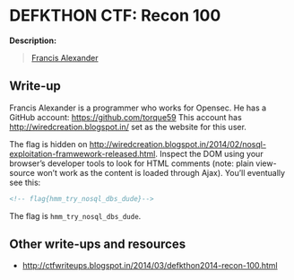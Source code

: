 # DEFKTHON CTF: Recon 100

**Description:**

> [Francis Alexander](https://www.google.co.in/#q=Francis+Alexander)

## Write-up

Francis Alexander is a programmer who works for Opensec. He has a GitHub account: <https://github.com/torque59> This account has <http://wiredcreation.blogspot.in/> set as the website for this user.

The flag is hidden on <http://wiredcreation.blogspot.in/2014/02/nosql-exploitation-framwework-released.html>. Inspect the DOM using your browser’s developer tools to look for HTML comments (note: plain view-source won’t work as the content is loaded through Ajax). You’ll eventually see this:

```html
<!-- flag{hmm_try_nosql_dbs_dude}-->
```

The flag is `hmm_try_nosql_dbs_dude`.

## Other write-ups and resources

* <http://ctfwriteups.blogspot.in/2014/03/defkthon2014-recon-100.html>
